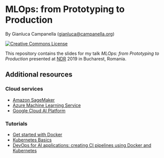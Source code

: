 # MLOps: from Prototyping to Production

By Gianluca Campanella (<gianluca@campanella.org>)

[![Creative Commons License](https://i.creativecommons.org/l/by/4.0/80x15.png)](http://creativecommons.org/licenses/by/4.0/)

This repository contains the slides for my talk *MLOps: from Prototyping to Production* presented at [NDR](https://www.ndrconf.ai/) 2019 in Bucharest, Romania.

## Additional resources

### Cloud services

- [Amazon SageMaker](https://aws.amazon.com/sagemaker/)
- [Azure Machine Learning Service](https://azure.microsoft.com/en-gb/services/machine-learning-service/)
- [Google Cloud AI Platform](https://cloud.google.com/ai-platform/)

### Tutorials

- [Get started with Docker](https://docs.docker.com/get-started/)
- [Kubernetes Basics](https://kubernetes.io/docs/tutorials/kubernetes-basics/)
- [DevOps for AI applications: creating CI pipelines using Docker and Kubernetes](https://github.com/Azure/DevOps-For-AI-Apps)
